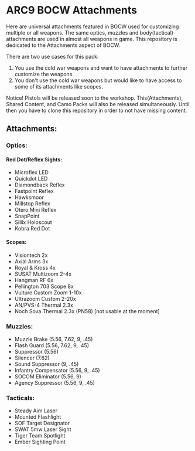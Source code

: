 # ARC9 BOCW Attachments

Here are universal attachments featured in BOCW used for customizing multiple or all weapons. The same optics, muzzles and body(tactical) attachments are used in almost all weapons in game. This repository is dedicated to the Attachments aspect of BOCW.

There are two use cases for this pack:

1. You use the cold war weapons and want to have attachments to further customize the weapons.
2. You don't use the cold war weapons but would like to have access to some of its attachments like scopes.

Notice! Pistols will be released soon to the workshop. This(Attachments), Shared Content, and Camo Packs will also be released simultaneously. Until then you have to clone this repository in order to not have missing content.

## Attachments:

### Optics:

#### Red Dot/Reflex Sights:

- Microflex LED
- Quickdot LED
- Diamondback Reflex
- Fastpoint Reflex
- Hawksmoor
- Millstop Reflex
- Otero Mini Reflex
- SnapPoint
- Sillix Holoscout
- Kobra Red Dot

#### Scopes:

- Visiontech 2x
- Axial Arms 3x
- Royal & Kross 4x
- SUSAT Multizoom 2-4x
- Hangman RF 6x
- Pellington 703 Scope 8x
- Vulture Custom Zoom 1-10x
- Ultrazoom Custom 2-20x
- AN/PVS-4 Thermal 2.3x
- Noch Sova Thermal 2.3x (PN58) [not usable at the moment]

### Muzzles:

- Muzzle Brake (5.56, 7.62, 9, .45)
- Flash Guard (5.56, 7.62, 9, .45)
- Suppressor (5.56)
- Silencer (7.62)
- Sound Suppressor (9, .45)
- Infantry Compensator (5.56, 9, .45)
- SOCOM Eliminator (5.56, 9)
- Agency Suppressor (5.56, 9, .45)

### Tacticals:

- Steady Aim Laser
- Mounted Flashlight
- SOF Target Designator
- SWAT 5mw Laser Sight
- Tiger Team Spotlight
- Ember Sighting Point
